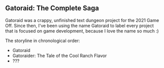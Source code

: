 ## Gatoraid: The Complete Saga

Gatoraid was a crappy, unfinished text dungeon project for the 2021 Game Off. Since then, I've been using the name Gatoraid to label every project that is focused on game development, because I love the name so much :)


The storyline in chronological order:
- Gatoraid
- Gatoraider: The Tale of the Cool Ranch Flavor
- ???
